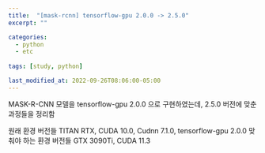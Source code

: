 ```yaml
---
title:  "[mask-rcnn] tensorflow-gpu 2.0.0 -> 2.5.0"
excerpt: ""

categories:
  - python
  - etc
  
tags: [study, python]

last_modified_at: 2022-09-26T08:06:00-05:00
---
```


MASK-R-CNN 모델을 tensorflow-gpu 2.0.0 으로 구현하였는데, 2.5.0 버전에 맞춘 과정들을 정리함 

원래 환경 버전들 TITAN RTX, CUDA 10.0, Cudnn 7.1.0, tensorflow-gpu 2.0.0
맞춰야 하는 환경 버전들 GTX 3090Ti, CUDA 11.3
